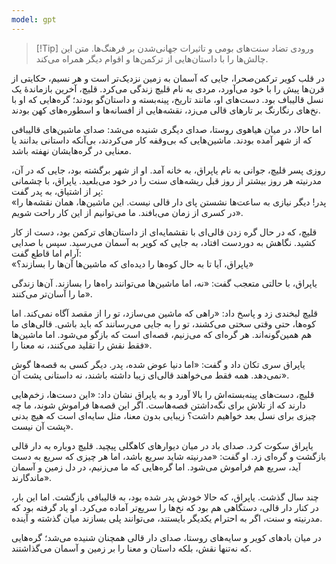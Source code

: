 ```yaml
---
model: gpt
---
```


> [!Tip] ورودی
> تضاد سنت‌های بومی و تاثیرات جهانی‌شدن بر فرهنگ‌ها. متن این چالش‌ها را با داستان‌هایی از ترکمن‌ها و اقوام دیگر همراه می‌کند.

در قلب کویر ترکمن‌صحرا، جایی که آسمان به زمین نزدیک‌تر است و هر نسیم، حکایتی از قرن‌ها پیش را با خود می‌آورد، مردی به نام قلیچ زندگی می‌کرد. قلیچ، آخرین بازماندهٔ یک نسل قالیباف بود. دست‌های او، مانند تاریخ، پینه‌بسته و داستان‌گو بودند؛ گره‌هایی که او با نخ‌های رنگارنگ بر تارهای قالی می‌زد، نقشه‌هایی از افسانه‌ها و اسطوره‌های کهن بودند.

اما حالا، در میان هیاهوی روستا، صدای دیگری شنیده می‌شد: صدای ماشین‌های قالیبافی که از شهر آمده بودند. ماشین‌هایی که بی‌وقفه کار می‌کردند، بی‌آنکه داستانی بدانند یا معنایی در گره‌هایشان نهفته باشد.

روزی پسر قلیچ، جوانی به نام یاپراق، به خانه آمد. او از شهر برگشته بود، جایی که در آن، مدرنیته هر روز بیشتر از روز قبل ریشه‌های سنت را در خود می‌بلعید. یاپراق، با چشمانی پر از اشتیاق، به پدر گفت:  
«پدر! دیگر نیازی به ساعت‌ها نشستن پای دار قالی نیست. این ماشین‌ها، همان نقشه‌ها را در کسری از زمان می‌بافند. ما می‌توانیم از این کار راحت شویم».

قلیچ، که در حال گره زدن قالی‌ای با نقشمایه‌ای از داستان‌های ترکمن بود، دست از کار کشید. نگاهش به دوردست افتاد، به جایی که کویر به آسمان می‌رسید. سپس با صدایی آرام اما قاطع گفت:  
«یاپراق، آیا تا به حال کوه‌ها را دیده‌ای که ماشین‌ها آن‌ها را بسازند؟»

یاپراق، با حالتی متعجب گفت: «نه، اما ماشین‌ها می‌توانند راه‌ها را بسازند. آن‌ها زندگی ما را آسان‌تر می‌کنند».

قلیچ لبخندی زد و پاسخ داد: «راهی که ماشین می‌سازد، تو را از مقصد آگاه نمی‌کند. اما کوه‌ها، حتی وقتی سختی می‌کشند، تو را به جایی می‌رسانند که باید باشی. قالی‌های ما هم همین‌گونه‌اند. هر گره‌ای که می‌زنیم، قصه‌ای است که بازگو می‌شود. اما ماشین‌ها فقط نقش را تقلید می‌کنند، نه معنا را».

یاپراق سری تکان داد و گفت: «اما دنیا عوض شده، پدر. دیگر کسی به قصه‌ها گوش نمی‌دهد. همه فقط می‌خواهند قالی‌ای زیبا داشته باشند، نه داستانی پشت آن».

قلیچ، دست‌های پینه‌بسته‌اش را بالا آورد و به یاپراق نشان داد: «این دست‌ها، زخم‌هایی دارند که از تلاش برای نگه‌داشتن قصه‌هاست. اگر این قصه‌ها فراموش شوند، ما چه چیزی برای نسل بعد خواهیم داشت؟ زیبایی بدون معنا، مثل سایه‌ای است که هیچ بدنی پشت آن نیست».

یاپراق سکوت کرد. صدای باد در میان دیوارهای کاهگلی پیچید. قلیچ دوباره به دار قالی بازگشت و گره‌ای زد. او گفت: «مدرنیته شاید سریع باشد، اما هر چیزی که سریع به دست آید، سریع هم فراموش می‌شود. اما گره‌هایی که ما می‌زنیم، در دل زمین و آسمان ماندگارند».

چند سال گذشت. یاپراق، که حالا خودش پدر شده بود، به قالیبافی بازگشت. اما این بار، در کنار دار قالی، دستگاهی هم بود که نخ‌ها را سریع‌تر آماده می‌کرد. او یاد گرفته بود که مدرنیته و سنت، اگر به احترام یکدیگر بایستند، می‌توانند پلی بسازند میان گذشته و آینده.

در میان بادهای کویر و سایه‌های روستا، صدای دار قالی همچنان شنیده می‌شد؛ گره‌هایی که نه‌تنها نقش، بلکه داستان و معنا را بر زمین و آسمان می‌گذاشتند.